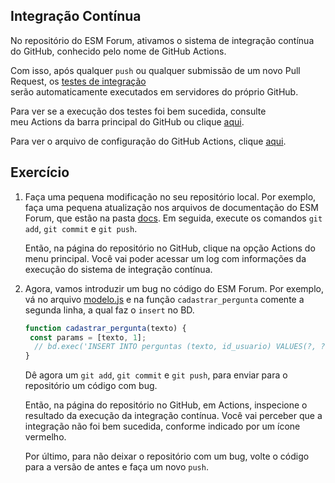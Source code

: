 ## Integração Contínua

No repositório do ESM Forum, ativamos o sistema de integração contínua do
GitHub, conhecido pelo nome de GitHub Actions.

Com isso, após qualquer `push` ou qualquer submissão 
de um novo Pull Request, os [testes de integração](testes.md)  
serão automaticamente executados em servidores do próprio GitHub.

Para ver se a execução dos testes foi bem sucedida, consulte  
meu Actions da barra principal do GitHub ou clique
[aqui](https://github.com/mtov/esmforum/actions).

Para ver o arquivo de configuração do GitHub Actions, clique 
[aqui](../.github/workflows/node.js.yml).

## Exercício

1. Faça uma pequena modificação no seu repositório local. Por exemplo, faça uma pequena atualização nos arquivos de documentação do ESM Forum, que estão na pasta [docs](.). Em seguida, execute os comandos `git add`, `git commit` e `git push`. 

    Então, na página do repositório no GitHub, clique na opção Actions do menu principal. Você vai poder acessar um log com informações da execução do sistema de integração contínua.

2. Agora, vamos introduzir um bug no código do ESM Forum. Por exemplo, vá no arquivo [modelo.js](../modelo.js) e na função `cadastrar_pergunta` comente a segunda linha, a qual faz o `insert` no BD.

    ```javascript
    function cadastrar_pergunta(texto) {
     const params = [texto, 1];
      // bd.exec('INSERT INTO perguntas (texto, id_usuario) VALUES(?, ?)', params);
    }
    ```

    Dê agora um `git add`, `git commit` e `git push`, para enviar para o repositório um código com bug.

    Então, na página do repositório no GitHub, em Actions, inspecione o resultado da execução da integração contínua. Você vai perceber que a integração não foi bem sucedida, conforme indicado por um ícone vermelho.

    Por último, para não deixar o repositório com um bug, volte o código para a versão de antes e faça um novo `push`.